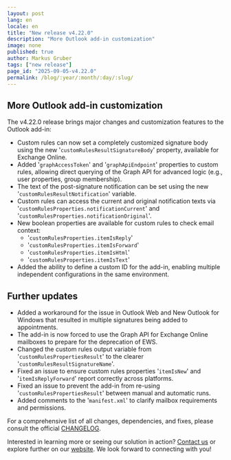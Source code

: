 ```yaml
---
layout: post
lang: en
locale: en
title: "New release v4.22.0"
description: "More Outlook add-in customization"
image: none
published: true
author: Markus Gruber
tags: ["new release"]
page_id: "2025-09-05-v4.22.0"
permalink: /blog/:year/:month/:day/:slug/
---
```

## More Outlook add-in customization
The v4.22.0 release brings major changes and customization features to the Outlook add-in:
- Custom rules can now set a completely customized signature body using the new '`customRulesResultSignatureBody`' property, available for Exchange Online.
- Added '`graphAccessToken`' and '`graphApiEndpoint`' properties to custom rules, allowing direct querying of the Graph API for advanced logic (e.g., user properties, group membership).
- The text of the post-signature notification can be set using the new '`customRulesResultNotification`' variable.
- Custom rules can access the current and original notification texts via '`customRulesProperties.notificationCurrent`' and '`customRulesProperties.notificationOriginal`'.
- New boolean properties are available for custom rules to check email context:
  - '`customRulesProperties.itemIsReply`'
  - '`customRulesProperties.itemIsForward`'
  - '`customRulesProperties.itemIsHtml`'
  - '`customRulesProperties.itemIsText`'
- Added the ability to define a custom ID for the add-in, enabling multiple independent configurations in the same environment.

## Further updates
- Added a workaround for the issue in Outlook Web and New Outlook for Windows that resulted in multiple signatures being added to appointments.
- The add-in is now forced to use the Graph API for Exchange Online mailboxes to prepare for the deprecation of EWS.
- Changed the custom rules output variable from '`customRulesPropertiesResult`' to the clearer '`customRulesResultSignatureName`'.
- Fixed an issue to ensure custom rules properties '`itemIsNew`' and '`itemIsReplyForward`' report correctly across platforms.
- Fixed an issue to prevent the add-in from re-using '`customRulesPropertiesResult`' between manual and automatic runs.
- Added comments to the '`manifest.xml`' to clarify mailbox requirements and permissions.

For a comprehensive list of all changes, dependencies, and fixes, please consult the official [CHANGELOG](https://github.com/Set-OutlookSignatures/Set-OutlookSignatures/blob/main/docs/CHANGELOG.md).

Interested in learning more or seeing our solution in action? [Contact us](/contact) or explore further on our [website](/). We look forward to connecting with you!